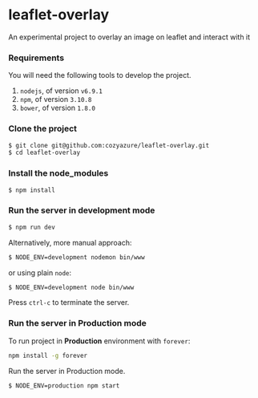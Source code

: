 # leaflet-overlay
An experimental project to overlay an image on leaflet and interact with it


### Requirements
You will need the following tools to develop the project.

1. `nodejs`, of version `v6.9.1` 
2. `npm`, of version `3.10.8`
3. `bower`, of version  `1.8.0`

### Clone the project
```bash
$ git clone git@github.com:cozyazure/leaflet-overlay.git
$ cd leaflet-overlay
```
### Install the node_modules
```bash
$ npm install
```

### Run the server in development mode
```bash
$ npm run dev
```

Alternatively, more manual approach:

```bash
$ NODE_ENV=development nodemon bin/www
```

or using plain `node`:

```bash
$ NODE_ENV=development node bin/www
```


Press `ctrl-c` to terminate the server.


### Run the server in Production mode

To run project in **Production** environment with `forever`:

```bash
npm install -g forever
```

Run the server in Production mode.

```bash
$ NODE_ENV=production npm start
```


